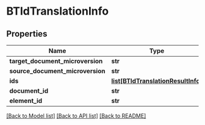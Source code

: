 # BTIdTranslationInfo

## Properties
Name | Type | Description | Notes
------------ | ------------- | ------------- | -------------
**target_document_microversion** | **str** |  | [optional] 
**source_document_microversion** | **str** |  | [optional] 
**ids** | [**list[BTIdTranslationResultInfo]**](BTIdTranslationResultInfo.md) |  | [optional] 
**document_id** | **str** |  | [optional] 
**element_id** | **str** |  | [optional] 

[[Back to Model list]](../README.md#documentation-for-models) [[Back to API list]](../README.md#documentation-for-api-endpoints) [[Back to README]](../README.md)


